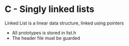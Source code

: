 # C - Singly linked lists

Linked List is a linear data structure, linked using pointers

* All prototypes is stored in list.h
* The header file must be guarded
